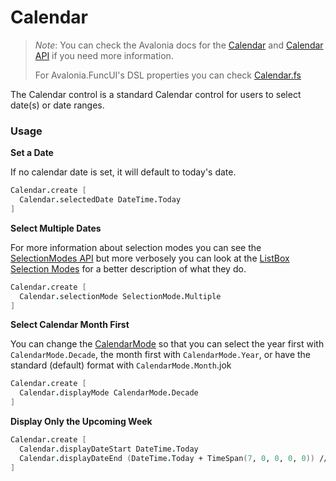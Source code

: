 # Calendar

> _Note_: You can check the Avalonia docs for the [Calendar](https://docs.avaloniaui.net/docs/controls/calendar) and [Calendar API](http://reference.avaloniaui.net/api/Avalonia.Controls/Calendar/) if you need more information.
>
> For Avalonia.FuncUI's DSL properties you can check [Calendar.fs](https://github.com/AvaloniaCommunity/Avalonia.FuncUI/blob/master/src/Avalonia.FuncUI.DSL/Calendar/Calendar.fs)

The Calendar control is a standard Calendar control for users to select date(s) or date ranges.

### Usage

**Set a Date**

If no calendar date is set, it will default to today's date.

```fsharp
Calendar.create [
  Calendar.selectedDate DateTime.Today
]
```

**Select Multiple Dates**

For more information about selection modes you can see the [SelectionModes API](http://reference.avaloniaui.net/api/Avalonia.Controls/SelectionMode/) but more verbosely you can look at the [ListBox Selection Modes](https://docs.avaloniaui.net/docs/controls/listbox#selectionmode) for a better description of what they do.

```fsharp
Calendar.create [
  Calendar.selectionMode SelectionMode.Multiple
]
```

**Select Calendar Month First**

You can change the [CalendarMode](http://reference.avaloniaui.net/api/Avalonia.Controls/CalendarMode/) so that you can select the year first with `CalendarMode.Decade`, the month first with `CalendarMode.Year`, or have the standard (default) format with `CalendarMode.Month`.jok

```fsharp
Calendar.create [
  Calendar.displayMode CalendarMode.Decade
]
```

**Display Only the Upcoming Week**

```fsharp
Calendar.create [
  Calendar.displayDateStart DateTime.Today
  Calendar.displayDateEnd (DateTime.Today + TimeSpan(7, 0, 0, 0, 0)) // TimeSpan constructor for 7 days
]
```
